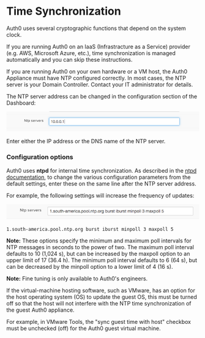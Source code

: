 # Time Synchronization

Auth0 uses several cryptographic functions that depend on the system clock.

If you are running Auth0 on an IaaS (Infrastracture as a Service) provider (e.g. AWS, Microsoft Azure, etc.), time synchronization is managed automatically and you can skip these instructions.

If you are running Auth0 on your own hardware or a VM host, the Auth0 Appliance must have NTP configured correctly. In most cases, the NTP server is your Domain Controller. Contact your IT administrator for details.

The NTP server address can be changed in the configuration section of the Dashboard:

![ss-2014-12-15T11-34-37.png](/media/articles/appliance/clock/ss-2014-12-15T11-34-37.png)

Enter either the IP address or the DNS name of the NTP server.

### Configuration options

Auth0 uses __ntpd__ for internal time synchronization. As described in the [ntpd documentation](http://doc.ntp.org/4.1.1/confopt.htm), to change the various configuration parameters from the default settings, enter these on the same line after the NTP server address.

For example, the following settings will increase the frequency of updates:

![ss-2014-12-15T11-36-53.png](/media/articles/appliance/clock/ss-2014-12-15T11-36-53.png)

```
1.south-america.pool.ntp.org burst iburst minpoll 3 maxpoll 5
```

__Note:__ These options specify the minimum and maximum poll intervals for NTP messages in seconds to the power of two. The maximum poll interval defaults to 10 (1,024 s), but can be increased by the maxpoll option to an upper limit of 17 (36.4 h). The minimum poll interval defaults to 6 (64 s), but can be decreased by the minpoll option to a lower limit of 4 (16 s).

__Note:__ Fine tuning is only available to Auth0's engineers.

If the virtual-machine hosting software, such as VMware, has an option for the host operating system (OS) to update the guest OS, this must be turned off so that the host will not interfere with the NTP time synchronization of the guest Auth0 appliance.

For example, in VMware Tools, the "sync guest time with host" checkbox must be unchecked (off) for the Auth0 guest virtual machine.
